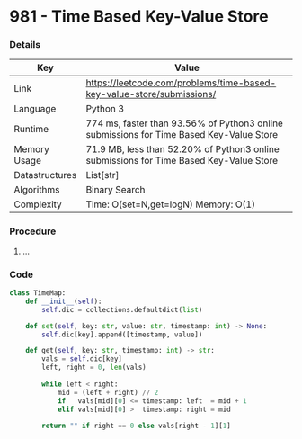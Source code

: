 # 981 - Time Based Key-Value Store

### Details

| Key | Value |
| --- | ----- |
| Link | https://leetcode.com/problems/time-based-key-value-store/submissions/
| Language | Python 3
| Runtime | 774 ms, faster than 93.56% of Python3 online submissions for Time Based Key-Value Store
| Memory Usage | 71.9 MB, less than 52.20% of Python3 online submissions for Time Based Key-Value Store
| Datastructures | List[str]
| Algorithms | Binary Search
| Complexity | Time: O(set=N,get=logN) Memory: O(1)

### Procedure

1. ...

### Code

```python
class TimeMap:
    def __init__(self):
        self.dic = collections.defaultdict(list)

    def set(self, key: str, value: str, timestamp: int) -> None:
        self.dic[key].append([timestamp, value])

    def get(self, key: str, timestamp: int) -> str:
        vals = self.dic[key]
        left, right = 0, len(vals)
        
        while left < right:
            mid = (left + right) // 2
            if   vals[mid][0] <= timestamp: left  = mid + 1
            elif vals[mid][0] >  timestamp: right = mid
        
        return "" if right == 0 else vals[right - 1][1]
```
